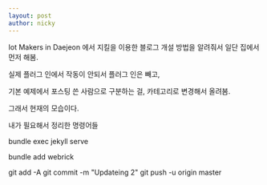 ```yaml
---
layout: post
author: nicky
---
```

Iot Makers in Daejeon 에서 지킬을 이용한 블로그 개설 방법을 알려줘서 일단 집에서 먼저 해봄.  
  
실제 플러그 인에서 작동이 안되서 플러그 인은 빼고,

기본 예제에서 포스팅 쓴 사람으로 구분하는 걸, 카테고리로 변경해서 올려봄.  
  
그래서 현재의 모습이다.
  
  
내가 필요해서 정리한 명령어들
  
bundle exec jekyll serve
  
bundle add webrick
  
git add -A
git commit -m "Updateing 2"
git push -u origin master
